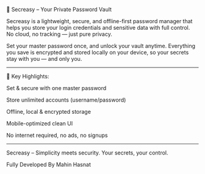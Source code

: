 🔐 Secreasy – Your Private Password Vault

Secreasy is a lightweight, secure, and offline-first password manager that helps you store your login credentials and sensitive data with full control. No cloud, no tracking — just pure privacy.

Set your master password once, and unlock your vault anytime. Everything you save is encrypted and stored locally on your device, so your secrets stay with you — and only you.


---

🔸 Key Highlights:

Set & secure with one master password

Store unlimited accounts (username/password)

Offline, local & encrypted storage

Mobile-optimized clean UI

No internet required, no ads, no signups



---

Secreasy – Simplicity meets security.
Your secrets, your control.

Fully Developed By Mahin Hasnat 
